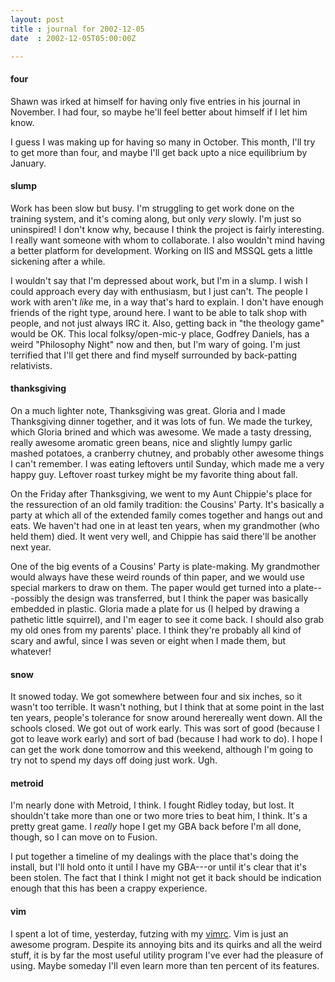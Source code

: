 ```yaml
---
layout: post
title : journal for 2002-12-05
date  : 2002-12-05T05:00:00Z

---
```

<h4>four</h4>Shawn was irked at himself for having only five entries in his journal in November.  I had four, so maybe he'll feel better about himself if I let him know.

I guess I was making up for having so many in October.  This month, I'll try to get more than four, and maybe I'll get back upto a nice equilibrium by January.<h4>slump</h4>Work has been slow but busy.  I'm struggling to get work done on the training system, and it's coming along, but only <em>very</em> slowly.  I'm just so uninspired!  I don't know why, because I think the project is fairly interesting.  I really want someone with whom to collaborate.  I also wouldn't mind having a better platform for development.  Working on IIS and MSSQL gets a little sickening after a while.

I wouldn't say that I'm depressed about work, but I'm in a slump.  I wish I could approach every day with enthusiasm, but I just can't.  The people I work with aren't <em>like</em> me, in a way that's hard to explain.  I don't have enough friends of the right type, around here.  I want to be able to talk shop with people, and not just always IRC it.  Also, getting back in "the theology game" would be OK.  This local folksy/open-mic-y place, Godfrey Daniels, has a weird "Philosophy Night" now and then, but I'm wary of going.  I'm just terrified that I'll get there and find myself surrounded by back-patting relativists.<h4>thanksgiving</h4>On a much lighter note, Thanksgiving was great.  Gloria and I made Thanksgiving dinner together, and it was lots of fun.  We made the turkey, which Gloria brined and which was awesome.  We made a tasty dressing, really awesome aromatic green beans, nice and slightly lumpy garlic mashed potatoes, a cranberry chutney, and probably other awesome things I can't remember.  I was eating leftovers until Sunday, which made me a very happy guy.  Leftover roast turkey might be my favorite thing about fall.

On the Friday after Thanksgiving, we went to my Aunt Chippie's place for the ressurection of an old family tradition: the Cousins' Party.  It's basically a party at which all of the extended family comes together and hangs out and eats.  We haven't had one in at least ten years, when my grandmother (who held them) died.  It went very well, and Chippie has said there'll be another next year.

One of the big events of a Cousins' Party is plate-making.  My grandmother would always have these weird rounds of thin paper, and we would use special markers to draw on them.  The paper would get turned into a plate---possibly the design was transferred, but I think the paper was basically embedded in plastic.  Gloria made a plate for us (I helped by drawing a pathetic little squirrel), and I'm eager to see it come back.  I should also grab my old ones from my parents' place.  I think they're probably all kind of scary and awful, since I was seven or eight when I made them, but whatever!<h4>snow</h4>It snowed today.  We got somewhere between four and six inches, so it wasn't too terrible.  It wasn't nothing, but I think that at some point in the last ten years, people's tolerance for snow around herereally went down.  All the schools closed.  We got out of work early.  This was sort of good (because I got to leave work early) and sort of bad (because I had work to do).  I hope I can get the work done tomorrow and this weekend, although I'm going to try not to spend my days off doing just work.  Ugh.<h4>metroid</h4>I'm nearly done with Metroid, I think.  I fought Ridley today, but lost.  It shouldn't take more than one or two more tries to beat him, I think.  It's a pretty great game.  I <em>really</em> hope I get my GBA back before I'm all done, though, so I can move on to Fusion.

I put together a timeline of my dealings with the place that's doing the install, but I'll hold onto it until I have my GBA---or until it's clear that it's been stolen.  The fact that I think I might not get it back should be indication enough that this has been a crappy experience.<h4>vim</h4>I spent a lot of time, yesterday, futzing with my <a href='/vimrc'>vimrc</a>. Vim is just an awesome program.  Despite its annoying bits and its quirks and all the weird stuff, it is by far the most useful utility program I've ever had the pleasure of using.  Maybe someday I'll even learn more than ten percent of its features.


